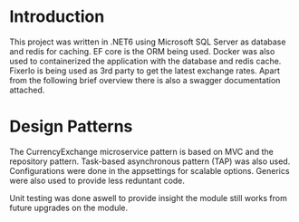 # Introduction

This project was written in .NET6 using Microsoft SQL Server as database and redis for caching. EF core is the ORM being used. Docker was also used to containerized the application with the database and redis cache.
FixerIo is being used as 3rd party to get the latest exchange rates.
Apart from the following brief overview there is also a swagger documentation attached.

# Design Patterns

The CurrencyExchange microservice pattern is based on MVC and the repository pattern. Task-based asynchronous pattern (TAP) was also used. Configurations were done in the appsettings for scalable options. Generics were also used to provide less reduntant code.

Unit testing was done aswell to provide insight the module still works from future upgrades on the module.
